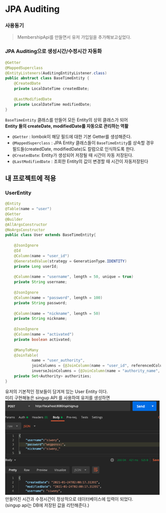 # JPA Auditing
### 사용동기
> MembershipApi를 만들면서 유저 가입일을 추가해보고싶었다.
### JPA Auditing으로 생성시간/수정시간 자동화
```java
@Getter
@MappedSuperclass
@EntityListeners(AuditingEntityListener.class)
public abstract class BaseTimeEntity {
    @CreatedDate
    private LocalDateTime createdDate;

    @LastModifiedDate
    private LocalDateTime modifiedDate;
}
```
`BaseTimeEntity` 클래스를 만들어 모든 Entity의 상위 클래스가 되어  
**Entity 들의 createDate, modifiedDate를 자동으로 관리하는 역활**
- ``@Getter`` : lombok이 해당 필드에 대한 기본 Getter를 생성해준다.
- ``@MappedSuperclass`` : JPA Entity 클래스들이 `BaseTimeEntity`를 상속할 경우  
필드들(createdDate, modifiedDate)도 칼럼으로 인식하도록 한다.
- ``@CreatedDate``: Entity가 생성되어 저장될 때 시간이 자동 저장된다.
- ``@LastModifiedDate`` : 조회한 Entity의 값이 변경할 때 시간이 자동저장된다

## 내 프로젝트에 적용
### UserEntity
```java
@Entity
@Table(name = "user")
@Getter
@Builder
@AllArgsConstructor
@NoArgsConstructor
public class User extends BaseTimeEntity{

    @JsonIgnore
    @Id
    @Column(name = "user_id")
    @GeneratedValue(strategy = GenerationType.IDENTITY)
    private Long userId;

    @Column(name = "username", length = 50, unique = true)
    private String username;

    @JsonIgnore
    @Column(name = "password", length = 100)
    private String password;

    @Column(name = "nickname", length = 50)
    private String nickname;

    @JsonIgnore
    @Column(name = "activated")
    private boolean activated;

    @ManyToMany
    @JoinTable(
            name = "user_authority",
            joinColumns = {@JoinColumn(name = "user_id", referencedColumnName = "user_id")},
            inverseJoinColumns = {@JoinColumn(name = "authority_name", referencedColumnName = "authority_name")})
    private Set<Authority> authorities;
}
```
유저의 기본적인 정보들이 담겨져 있는 User Entity 이다.  
미리 구현해놓은 singup API 를 사용하여 유저를 생성하면  
<img width="500"  src="../img/signup-API-postman.png">  
만들어진 시간과 수정시간이 정상적으로 데이터베이스에 입력이 되었다.  
(singup api는 DB에 저장된 값을 리턴해준다.)
